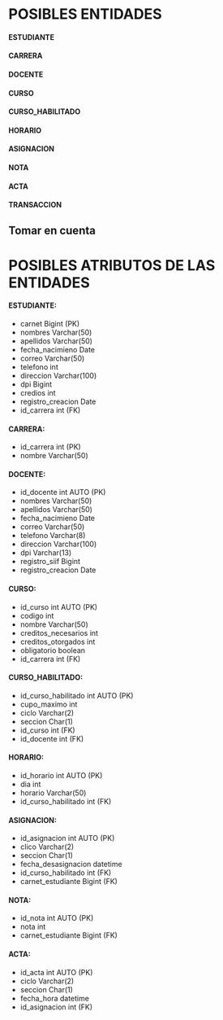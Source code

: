 # POSIBLES ENTIDADES
#### ESTUDIANTE 
#### CARRERA 
#### DOCENTE 
#### CURSO 
#### CURSO_HABILITADO 
#### HORARIO 
#### ASIGNACION 
#### NOTA 
#### ACTA 
#### TRANSACCION

## Tomar en cuenta

<!-- TODO: AGREGAR LAS NUEVAS ENTIDADES Y ATRIBUTOS -->
# POSIBLES ATRIBUTOS DE LAS ENTIDADES
#### ESTUDIANTE:
- carnet Bigint (PK)
- nombres Varchar(50)
- apellidos Varchar(50)
- fecha_nacimieno Date
- correo Varchar(50)
- telefono int
- direccion Varchar(100)
- dpi Bigint
- credios int
- registro_creacion Date
- id_carrera int (FK)

#### CARRERA:
- id_carrera int  (PK)
- nombre Varchar(50)

#### DOCENTE:
- id_docente int AUTO (PK)
- nombres Varchar(50)
- apellidos Varchar(50) 
- fecha_nacimieno Date
- correo Varchar(50)
- telefono Varchar(8)
- direccion Varchar(100)
- dpi Varchar(13)
- registro_siif Bigint
- registro_creacion Date

#### CURSO:
- id_curso int AUTO (PK)
- codigo int 
- nombre Varchar(50)
- creditos_necesarios int
- creditos_otorgados int
- obligatorio boolean
- id_carrera int (FK)

#### CURSO_HABILITADO:
- id_curso_habilitado int AUTO (PK)
- cupo_maximo int
- ciclo Varchar(2)
- seccion Char(1)
- id_curso int (FK)
- id_docente int (FK)
  
#### HORARIO:
- id_horario int AUTO (PK)
- dia int 
- horario Varchar(50)
- id_curso_habilitado int (FK)

#### ASIGNACION:
- id_asignacion int AUTO (PK)
- clico Varchar(2)
- seccion Char(1)
- fecha_desasignacion datetime
- id_curso_habilitado int (FK)
- carnet_estudiante Bigint (FK)

#### NOTA:
- id_nota int AUTO (PK)
- nota int
- carnet_estudiante Bigint (FK)

#### ACTA:
- id_acta int AUTO (PK)
- ciclo Varchar(2)
- seccion Char(1)
- fecha_hora datetime
- id_asignacion int (FK)


